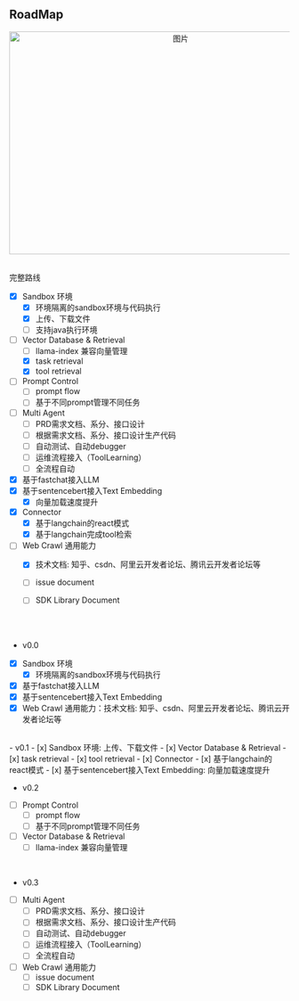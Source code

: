 
## RoadMap

<div align=center>
  <img src="../../sources/docs_imgs/devops-chatbot-module.png" alt="图片" width="600" height="400">
</div>
<br>


完整路线
- [x] Sandbox 环境
  - [x] 环境隔离的sandbox环境与代码执行
  - [x] 上传、下载文件
  - [ ] 支持java执行环境
- [ ] Vector Database & Retrieval
  - [ ] llama-index 兼容向量管理
  - [x] task retrieval
  - [x] tool retrieval
- [ ] Prompt Control
  - [ ] prompt flow
  - [ ] 基于不同prompt管理不同任务
- [ ] Multi Agent
  - [ ] PRD需求文档、系分、接口设计
  - [ ] 根据需求文档、系分、接口设计生产代码
  - [ ] 自动测试、自动debugger
  - [ ] 运维流程接入（ToolLearning）
  - [ ] 全流程自动
- [x] 基于fastchat接入LLM
- [x] 基于sentencebert接入Text Embedding
  - [x] 向量加载速度提升
- [x] Connector
  - [x] 基于langchain的react模式
  - [x] 基于langchain完成tool检索
- [ ] Web Crawl 通用能力
  - [x] 技术文档: 知乎、csdn、阿里云开发者论坛、腾讯云开发者论坛等
  - [ ] issue document
  - [ ] SDK Library Document


<br><br>

- v0.0
- [x] Sandbox 环境
  - [x] 环境隔离的sandbox环境与代码执行
- [x] 基于fastchat接入LLM
- [x] 基于sentencebert接入Text Embedding
- [x] Web Crawl 通用能力：技术文档: 知乎、csdn、阿里云开发者论坛、腾讯云开发者论坛等
<br>
- v0.1
- [x] Sandbox 环境: 上传、下载文件
- [x] Vector Database & Retrieval
  - [x] task retrieval
  - [x] tool retrieval
- [x] Connector
  - [x] 基于langchain的react模式
- [x] 基于sentencebert接入Text Embedding: 向量加载速度提升
<br>

- v0.2
- [ ] Prompt Control
  - [ ] prompt flow
  - [ ] 基于不同prompt管理不同任务
- [ ] Vector Database & Retrieval
  - [ ] llama-index 兼容向量管理
<br>

- v0.3
- [ ] Multi Agent
  - [ ] PRD需求文档、系分、接口设计
  - [ ] 根据需求文档、系分、接口设计生产代码
  - [ ] 自动测试、自动debugger
  - [ ] 运维流程接入（ToolLearning）
  - [ ] 全流程自动
- [ ] Web Crawl 通用能力
  - [ ] issue document
  - [ ] SDK Library Document
<br>